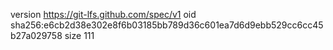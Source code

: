 version https://git-lfs.github.com/spec/v1
oid sha256:e6cb2d38e302e8f6b03185bb789d36c601ea7d6d9ebb529cc6cc45b27a029758
size 111
